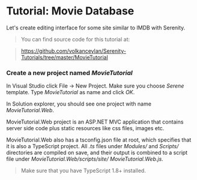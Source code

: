 
# Tutorial: Movie Database

Let's create editing interface for some site similar to IMDB with Serenity.

> You can find source code for this tutorial at: 

> https://github.com/volkanceylan/Serenity-Tutorials/tree/master/MovieTutorial



### Create a new project named *MovieTutorial*

In Visual Studio click File -> New Project. Make sure you choose *Serene* template. Type *MovieTutorial* as name and click *OK*.

In Solution explorer, you should see one project with name *MovieTutorial.Web*.

MovieTutorial.Web project is an ASP.NET MVC application that contains server side code plus static resources like css files, images etc. 

MovieTutorial.Web also has a tsconfig.json file at root, which specifies that it is also a TypeScript project. All *.ts* files under *Modules/* and *Scripts/* directories are compiled on save, and their output is combined to a script file under *MovieTutorial.Web/scripts/site/ MovieTutorial.Web.js*.  

> Make sure that you have TypeScript 1.8+ installed.